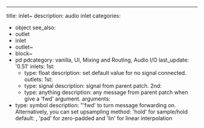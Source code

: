 ---
title: inlet~
description: audio inlet
categories:
- object
see_also: 
- outlet
- inlet
- outlet~
- block~
- pd
pdcategory: vanilla, UI, Mixing and Routing, Audio I/O
last_update: '0.51'
inlets:
  1st:
  - type: float
    description: set default value for no signal connected.
outlets:
  1st:
  - type: signal
    description: signal from parent patch.
  2nd:
  - type: anything
    description: any message from parent patch when give a 'fwd' argument.
arguments:
- type: symbol
  description: "'fwd' to turn message forwarding on. Alternatively, you can set upsampling method: 'hold' for sample/hold 
  default:
, 'pad' for zero-padded and 'lin' for linear interpolation

